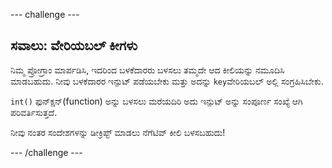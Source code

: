 --- challenge ---

## ಸವಾಲು: ವೇರಿಯಬಲ್ ಕೀಗಳು

ನಿಮ್ಮ ಪ್ರೋಗ್ರಾಂ ಮಾರ್ಪಡಿಸಿ, ಇದರಿಂದ ಬಳಕೆದಾರರು ಬಳಸಲು ತಮ್ಮದೇ ಆದ ಕೀಲಿಯನ್ನು ನಮೂದಿಸಿ ಮಾಡಬಹುದು. ನೀವು ಬಳಕೆದಾರರ ಇನ್ಪುಟ್ ಪಡೆಯಬೇಕು ಮತ್ತು ಅದನ್ನು `key`ವೇರಿಯಬಲ್ ಅಲ್ಲಿ ಸಂಗ್ರಹಿಸಿಬೇಕು.

`int()` ಫುನ್ಕ್ಷನ್(function) ಅನ್ನು ಬಳಸಲು ಮರೆಯದಿರಿ ಅದು ಇನ್ಪುಟ್ ಅನ್ನು ಸಂಪೂರ್ಣ ಸಂಖ್ಯೆ ಆಗಿ ಪರಿವರ್ತಿಸುತ್ತದೆ.

ನೀವು ನಂತರ ಸಂದೇಶಗಳನ್ನು ಡೀಕ್ರಿಪ್ಟ್ ಮಾಡಲು ನೆಗೆಟಿವ್ ಕೀಲಿ ಬಳಸಬಹುದು!

--- /challenge ---